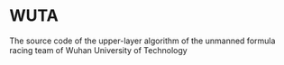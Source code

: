 # WUTA
The source code of the upper-layer algorithm of the unmanned formula racing team of Wuhan University of Technology
